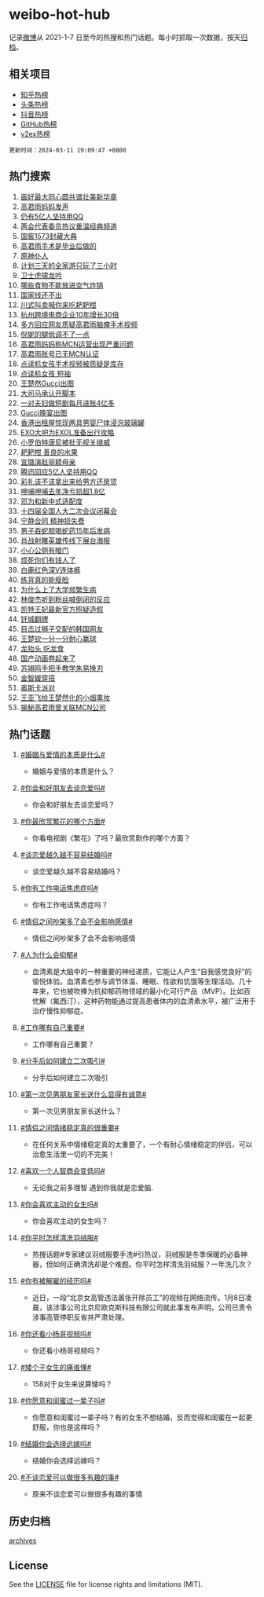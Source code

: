 # weibo-hot-hub

记录[微博](https://www.weibo.com)从 2021-1-7 日至今的热搜和热门话题。每小时抓取一次数据，按天[归档](archives)。

## 相关项目

- [知乎热榜](https://github.com/lonnyzhang423/zhihu-hot-hub)
- [头条热榜](https://github.com/lonnyzhang423/toutiao-hot-hub)
- [抖音热榜](https://github.com/lonnyzhang423/douyin-hot-hub)
- [GitHub热榜](https://github.com/lonnyzhang423/github-hot-hub)
- [v2ex热榜](https://github.com/lonnyzhang423/v2ex-hot-hub)


`更新时间：2024-03-11 19:09:47 +0800`

## 热门搜索

1. [画好最大同心圆共谱壮美新华章](https://m.weibo.cn/search?containerid=100103type%3D1%26t%3D10%26q%3D%23%E7%94%BB%E5%A5%BD%E6%9C%80%E5%A4%A7%E5%90%8C%E5%BF%83%E5%9C%86%E5%85%B1%E8%B0%B1%E5%A3%AE%E7%BE%8E%E6%96%B0%E5%8D%8E%E7%AB%A0%23&stream_entry_id=51&isnewpage=1&extparam=seat%3D1%26dgr%3D0%26c_type%3D51%26stream_entry_id%3D51%26pos%3D0%26q%3D%2523%25E7%2594%25BB%25E5%25A5%25BD%25E6%259C%2580%25E5%25A4%25A7%25E5%2590%258C%25E5%25BF%2583%25E5%259C%2586%25E5%2585%25B1%25E8%25B0%25B1%25E5%25A3%25AE%25E7%25BE%258E%25E6%2596%25B0%25E5%258D%258E%25E7%25AB%25A0%2523%26cate%3D10103%26filter_type%3Drealtimehot%26display_time%3D1710155386%26pre_seqid%3D17101553863820437709)
1. [高君雨妈妈发声](https://m.weibo.cn/search?containerid=100103type%3D1%26t%3D10%26q%3D%23%E9%AB%98%E5%90%9B%E9%9B%A8%E5%A6%88%E5%A6%88%E5%8F%91%E5%A3%B0%23&stream_entry_id=31&isnewpage=1&extparam=seat%3D1%26c_type%3D31%26cate%3D5001%26band_rank%3D1%26lcate%3D5001%26flag%3D1%26realpos%3D1%26stream_entry_id%3D31%26pos%3D0%26q%3D%2523%25E9%25AB%2598%25E5%2590%259B%25E9%259B%25A8%25E5%25A6%2588%25E5%25A6%2588%25E5%258F%2591%25E5%25A3%25B0%2523%26dgr%3D0%26filter_type%3Drealtimehot%26display_time%3D1710155386%26pre_seqid%3D17101553863820437709)
1. [仍有5亿人坚持用QQ](https://m.weibo.cn/search?containerid=100103type%3D1%26t%3D10%26q%3D%23%E4%BB%8D%E6%9C%895%E4%BA%BF%E4%BA%BA%E5%9D%9A%E6%8C%81%E7%94%A8QQ%23&stream_entry_id=31&isnewpage=1&extparam=seat%3D1%26c_type%3D31%26cate%3D5001%26band_rank%3D2%26lcate%3D5001%26flag%3D0%26realpos%3D2%26stream_entry_id%3D31%26pos%3D1%26q%3D%2523%25E4%25BB%258D%25E6%259C%25895%25E4%25BA%25BF%25E4%25BA%25BA%25E5%259D%259A%25E6%258C%2581%25E7%2594%25A8QQ%2523%26dgr%3D0%26filter_type%3Drealtimehot%26display_time%3D1710155386%26pre_seqid%3D17101553863820437709)
1. [两会代表委员热议重温经典频道](https://m.weibo.cn/search?containerid=100103type%3D1%26t%3D10%26q%3D%23%E4%B8%A4%E4%BC%9A%E4%BB%A3%E8%A1%A8%E5%A7%94%E5%91%98%E7%83%AD%E8%AE%AE%E9%87%8D%E6%B8%A9%E7%BB%8F%E5%85%B8%E9%A2%91%E9%81%93%23&stream_entry_id=31&isnewpage=1&extparam=seat%3D1%26c_type%3D31%26cate%3D5001%26band_rank%3D3%26lcate%3D5001%26flag%3D0%26realpos%3D3%26stream_entry_id%3D31%26pos%3D2%26q%3D%2523%25E4%25B8%25A4%25E4%25BC%259A%25E4%25BB%25A3%25E8%25A1%25A8%25E5%25A7%2594%25E5%2591%2598%25E7%2583%25AD%25E8%25AE%25AE%25E9%2587%258D%25E6%25B8%25A9%25E7%25BB%258F%25E5%2585%25B8%25E9%25A2%2591%25E9%2581%2593%2523%26dgr%3D0%26filter_type%3Drealtimehot%26display_time%3D1710155386%26pre_seqid%3D17101553863820437709)
1. [国窖1573封藏大典](https://m.weibo.cn/search?containerid=100103type%3D1%26t%3D10%26q%3D%23%E5%9B%BD%E7%AA%961573%E5%B0%81%E8%97%8F%E5%A4%A7%E5%85%B8%23&stream_entry_id=31&isnewpage=1&extparam=seat%3D1%26adid%3D226652%26c_type%3D31%26cate%3D5001%26band_rank%3D4%26lcate%3D5001%26is_ad_pos%3D1%26topic_ad%3D1%26stream_entry_id%3D31%26pos%3D3%26q%3D%2523%25E5%259B%25BD%25E7%25AA%25961573%25E5%25B0%2581%25E8%2597%258F%25E5%25A4%25A7%25E5%2585%25B8%2523%26dgr%3D0%26filter_type%3Drealtimehot%26display_time%3D1710155386%26pre_seqid%3D17101553863820437709)
1. [高君雨手术是毕业后做的](https://m.weibo.cn/search?containerid=100103type%3D1%26t%3D10%26q%3D%23%E9%AB%98%E5%90%9B%E9%9B%A8%E6%89%8B%E6%9C%AF%E6%98%AF%E6%AF%95%E4%B8%9A%E5%90%8E%E5%81%9A%E7%9A%84%23&stream_entry_id=31&isnewpage=1&extparam=seat%3D1%26c_type%3D31%26cate%3D5001%26band_rank%3D4%26lcate%3D5001%26flag%3D1%26realpos%3D4%26stream_entry_id%3D31%26pos%3D4%26q%3D%2523%25E9%25AB%2598%25E5%2590%259B%25E9%259B%25A8%25E6%2589%258B%25E6%259C%25AF%25E6%2598%25AF%25E6%25AF%2595%25E4%25B8%259A%25E5%2590%258E%25E5%2581%259A%25E7%259A%2584%2523%26dgr%3D0%26filter_type%3Drealtimehot%26display_time%3D1710155386%26pre_seqid%3D17101553863820437709)
1. [原神仆人](https://m.weibo.cn/search?containerid=100103type%3D1%26t%3D10%26q%3D%E5%8E%9F%E7%A5%9E%E4%BB%86%E4%BA%BA&stream_entry_id=31&isnewpage=1&extparam=seat%3D1%26c_type%3D31%26cate%3D5001%26band_rank%3D5%26lcate%3D5001%26flag%3D1%26realpos%3D5%26stream_entry_id%3D31%26pos%3D5%26q%3D%25E5%258E%259F%25E7%25A5%259E%25E4%25BB%2586%25E4%25BA%25BA%26dgr%3D0%26filter_type%3Drealtimehot%26display_time%3D1710155386%26pre_seqid%3D17101553863820437709)
1. [计划三天的全家游只玩了三小时](https://m.weibo.cn/search?containerid=100103type%3D1%26t%3D10%26q%3D%E8%AE%A1%E5%88%92%E4%B8%89%E5%A4%A9%E7%9A%84%E5%85%A8%E5%AE%B6%E6%B8%B8%E5%8F%AA%E7%8E%A9%E4%BA%86%E4%B8%89%E5%B0%8F%E6%97%B6&stream_entry_id=31&isnewpage=1&extparam=seat%3D1%26c_type%3D31%26cate%3D5001%26band_rank%3D6%26lcate%3D5001%26flag%3D0%26realpos%3D6%26stream_entry_id%3D31%26pos%3D6%26q%3D%25E8%25AE%25A1%25E5%2588%2592%25E4%25B8%2589%25E5%25A4%25A9%25E7%259A%2584%25E5%2585%25A8%25E5%25AE%25B6%25E6%25B8%25B8%25E5%258F%25AA%25E7%258E%25A9%25E4%25BA%2586%25E4%25B8%2589%25E5%25B0%258F%25E6%2597%25B6%26dgr%3D0%26filter_type%3Drealtimehot%26display_time%3D1710155386%26pre_seqid%3D17101553863820437709)
1. [卫士虎啸龙吟](https://m.weibo.cn/search?containerid=100103type%3D1%26t%3D10%26q%3D%23%E5%8D%AB%E5%A3%AB%E8%99%8E%E5%95%B8%E9%BE%99%E5%90%9F%23&stream_entry_id=31&isnewpage=1&extparam=seat%3D1%26adid%3D226775%26c_type%3D31%26cate%3D5001%26band_rank%3D7%26lcate%3D5001%26is_ad_pos%3D1%26topic_ad%3D1%26stream_entry_id%3D31%26pos%3D7%26q%3D%2523%25E5%258D%25AB%25E5%25A3%25AB%25E8%2599%258E%25E5%2595%25B8%25E9%25BE%2599%25E5%2590%259F%2523%26dgr%3D0%26filter_type%3Drealtimehot%26display_time%3D1710155386%26pre_seqid%3D17101553863820437709)
1. [哪些食物不能放进空气炸锅](https://m.weibo.cn/search?containerid=100103type%3D1%26t%3D10%26q%3D%23%E5%93%AA%E4%BA%9B%E9%A3%9F%E7%89%A9%E4%B8%8D%E8%83%BD%E6%94%BE%E8%BF%9B%E7%A9%BA%E6%B0%94%E7%82%B8%E9%94%85%23&stream_entry_id=31&isnewpage=1&extparam=seat%3D1%26c_type%3D31%26cate%3D5001%26band_rank%3D7%26lcate%3D5001%26flag%3D1%26realpos%3D7%26stream_entry_id%3D31%26pos%3D8%26q%3D%2523%25E5%2593%25AA%25E4%25BA%259B%25E9%25A3%259F%25E7%2589%25A9%25E4%25B8%258D%25E8%2583%25BD%25E6%2594%25BE%25E8%25BF%259B%25E7%25A9%25BA%25E6%25B0%2594%25E7%2582%25B8%25E9%2594%2585%2523%26dgr%3D0%26filter_type%3Drealtimehot%26display_time%3D1710155386%26pre_seqid%3D17101553863820437709)
1. [国家线还不出](https://m.weibo.cn/search?containerid=100103type%3D1%26t%3D10%26q%3D%23%E5%9B%BD%E5%AE%B6%E7%BA%BF%E8%BF%98%E4%B8%8D%E5%87%BA%23&stream_entry_id=31&isnewpage=1&extparam=seat%3D1%26c_type%3D31%26cate%3D5001%26band_rank%3D8%26lcate%3D5001%26flag%3D0%26realpos%3D8%26stream_entry_id%3D31%26pos%3D9%26q%3D%2523%25E5%259B%25BD%25E5%25AE%25B6%25E7%25BA%25BF%25E8%25BF%2598%25E4%25B8%258D%25E5%2587%25BA%2523%26dgr%3D0%26filter_type%3Drealtimehot%26display_time%3D1710155386%26pre_seqid%3D17101553863820437709)
1. [川式叫卖喊你来吃耙耙柑](https://m.weibo.cn/search?containerid=100103type%3D1%26t%3D10%26q%3D%23%E5%B7%9D%E5%BC%8F%E5%8F%AB%E5%8D%96%E5%96%8A%E4%BD%A0%E6%9D%A5%E5%90%83%E8%80%99%E8%80%99%E6%9F%91%23&stream_entry_id=31&isnewpage=1&extparam=seat%3D1%26c_type%3D31%26cate%3D5001%26band_rank%3D9%26lcate%3D5001%26flag%3D32768%26realpos%3D9%26stream_entry_id%3D31%26pos%3D10%26q%3D%2523%25E5%25B7%259D%25E5%25BC%258F%25E5%258F%25AB%25E5%258D%2596%25E5%2596%258A%25E4%25BD%25A0%25E6%259D%25A5%25E5%2590%2583%25E8%2580%2599%25E8%2580%2599%25E6%259F%2591%2523%26dgr%3D0%26filter_type%3Drealtimehot%26display_time%3D1710155386%26pre_seqid%3D17101553863820437709)
1. [杭州跨境电商企业10年增长30倍](https://m.weibo.cn/search?containerid=100103type%3D1%26t%3D10%26q%3D%23%E6%9D%AD%E5%B7%9E%E8%B7%A8%E5%A2%83%E7%94%B5%E5%95%86%E4%BC%81%E4%B8%9A10%E5%B9%B4%E5%A2%9E%E9%95%BF30%E5%80%8D%23&stream_entry_id=31&isnewpage=1&extparam=seat%3D1%26c_type%3D31%26cate%3D5001%26band_rank%3D10%26lcate%3D5001%26flag%3D32768%26realpos%3D10%26stream_entry_id%3D31%26pos%3D11%26q%3D%2523%25E6%259D%25AD%25E5%25B7%259E%25E8%25B7%25A8%25E5%25A2%2583%25E7%2594%25B5%25E5%2595%2586%25E4%25BC%2581%25E4%25B8%259A10%25E5%25B9%25B4%25E5%25A2%259E%25E9%2595%25BF30%25E5%2580%258D%2523%26dgr%3D0%26filter_type%3Drealtimehot%26display_time%3D1710155386%26pre_seqid%3D17101553863820437709)
1. [多方回应网友质疑高君雨脑瘤手术视频](https://m.weibo.cn/search?containerid=100103type%3D1%26t%3D10%26q%3D%23%E5%A4%9A%E6%96%B9%E5%9B%9E%E5%BA%94%E7%BD%91%E5%8F%8B%E8%B4%A8%E7%96%91%E9%AB%98%E5%90%9B%E9%9B%A8%E8%84%91%E7%98%A4%E6%89%8B%E6%9C%AF%E8%A7%86%E9%A2%91%23&stream_entry_id=31&isnewpage=1&extparam=seat%3D1%26c_type%3D31%26cate%3D5001%26band_rank%3D11%26lcate%3D5001%26flag%3D1%26realpos%3D11%26stream_entry_id%3D31%26pos%3D12%26q%3D%2523%25E5%25A4%259A%25E6%2596%25B9%25E5%259B%259E%25E5%25BA%2594%25E7%25BD%2591%25E5%258F%258B%25E8%25B4%25A8%25E7%2596%2591%25E9%25AB%2598%25E5%2590%259B%25E9%259B%25A8%25E8%2584%2591%25E7%2598%25A4%25E6%2589%258B%25E6%259C%25AF%25E8%25A7%2586%25E9%25A2%2591%2523%26dgr%3D0%26filter_type%3Drealtimehot%26display_time%3D1710155386%26pre_seqid%3D17101553863820437709)
1. [倪妮的腿低调不了一点](https://m.weibo.cn/search?containerid=100103type%3D1%26t%3D10%26q%3D%23%E5%80%AA%E5%A6%AE%E7%9A%84%E8%85%BF%E4%BD%8E%E8%B0%83%E4%B8%8D%E4%BA%86%E4%B8%80%E7%82%B9%23&stream_entry_id=31&isnewpage=1&extparam=seat%3D1%26c_type%3D31%26cate%3D5001%26band_rank%3D12%26lcate%3D5001%26flag%3D1%26realpos%3D12%26stream_entry_id%3D31%26pos%3D13%26q%3D%2523%25E5%2580%25AA%25E5%25A6%25AE%25E7%259A%2584%25E8%2585%25BF%25E4%25BD%258E%25E8%25B0%2583%25E4%25B8%258D%25E4%25BA%2586%25E4%25B8%2580%25E7%2582%25B9%2523%26dgr%3D0%26filter_type%3Drealtimehot%26display_time%3D1710155386%26pre_seqid%3D17101553863820437709)
1. [高君雨妈妈称MCN运营出现严重问题](https://m.weibo.cn/search?containerid=100103type%3D1%26t%3D10%26q%3D%23%E9%AB%98%E5%90%9B%E9%9B%A8%E5%A6%88%E5%A6%88%E7%A7%B0MCN%E8%BF%90%E8%90%A5%E5%87%BA%E7%8E%B0%E4%B8%A5%E9%87%8D%E9%97%AE%E9%A2%98%23&stream_entry_id=31&isnewpage=1&extparam=seat%3D1%26c_type%3D31%26cate%3D5001%26band_rank%3D13%26lcate%3D5001%26flag%3D1%26realpos%3D13%26stream_entry_id%3D31%26pos%3D14%26q%3D%2523%25E9%25AB%2598%25E5%2590%259B%25E9%259B%25A8%25E5%25A6%2588%25E5%25A6%2588%25E7%25A7%25B0MCN%25E8%25BF%2590%25E8%2590%25A5%25E5%2587%25BA%25E7%258E%25B0%25E4%25B8%25A5%25E9%2587%258D%25E9%2597%25AE%25E9%25A2%2598%2523%26dgr%3D0%26filter_type%3Drealtimehot%26display_time%3D1710155386%26pre_seqid%3D17101553863820437709)
1. [高君雨账号已无MCN认证](https://m.weibo.cn/search?containerid=100103type%3D1%26t%3D10%26q%3D%23%E9%AB%98%E5%90%9B%E9%9B%A8%E8%B4%A6%E5%8F%B7%E5%B7%B2%E6%97%A0MCN%E8%AE%A4%E8%AF%81%23&stream_entry_id=31&isnewpage=1&extparam=seat%3D1%26c_type%3D31%26cate%3D5001%26band_rank%3D14%26lcate%3D5001%26flag%3D0%26realpos%3D14%26stream_entry_id%3D31%26pos%3D15%26q%3D%2523%25E9%25AB%2598%25E5%2590%259B%25E9%259B%25A8%25E8%25B4%25A6%25E5%258F%25B7%25E5%25B7%25B2%25E6%2597%25A0MCN%25E8%25AE%25A4%25E8%25AF%2581%2523%26dgr%3D0%26filter_type%3Drealtimehot%26display_time%3D1710155386%26pre_seqid%3D17101553863820437709)
1. [点读机女孩手术视频被质疑是库存](https://m.weibo.cn/search?containerid=100103type%3D1%26t%3D10%26q%3D%23%E7%82%B9%E8%AF%BB%E6%9C%BA%E5%A5%B3%E5%AD%A9%E6%89%8B%E6%9C%AF%E8%A7%86%E9%A2%91%E8%A2%AB%E8%B4%A8%E7%96%91%E6%98%AF%E5%BA%93%E5%AD%98%23&stream_entry_id=31&isnewpage=1&extparam=seat%3D1%26c_type%3D31%26cate%3D5001%26band_rank%3D15%26lcate%3D5001%26flag%3D0%26realpos%3D15%26stream_entry_id%3D31%26pos%3D16%26q%3D%2523%25E7%2582%25B9%25E8%25AF%25BB%25E6%259C%25BA%25E5%25A5%25B3%25E5%25AD%25A9%25E6%2589%258B%25E6%259C%25AF%25E8%25A7%2586%25E9%25A2%2591%25E8%25A2%25AB%25E8%25B4%25A8%25E7%2596%2591%25E6%2598%25AF%25E5%25BA%2593%25E5%25AD%2598%2523%26dgr%3D0%26filter_type%3Drealtimehot%26display_time%3D1710155386%26pre_seqid%3D17101553863820437709)
1. [点读机女孩 短袖](https://m.weibo.cn/search?containerid=100103type%3D1%26t%3D10%26q%3D%E7%82%B9%E8%AF%BB%E6%9C%BA%E5%A5%B3%E5%AD%A9+%E7%9F%AD%E8%A2%96&stream_entry_id=31&isnewpage=1&extparam=seat%3D1%26c_type%3D31%26cate%3D5001%26band_rank%3D16%26lcate%3D5001%26flag%3D0%26realpos%3D16%26stream_entry_id%3D31%26pos%3D17%26q%3D%25E7%2582%25B9%25E8%25AF%25BB%25E6%259C%25BA%25E5%25A5%25B3%25E5%25AD%25A9%2520%25E7%259F%25AD%25E8%25A2%2596%26dgr%3D0%26filter_type%3Drealtimehot%26display_time%3D1710155386%26pre_seqid%3D17101553863820437709)
1. [王楚然Gucci出图](https://m.weibo.cn/search?containerid=100103type%3D1%26t%3D10%26q%3D%23%E7%8E%8B%E6%A5%9A%E7%84%B6Gucci%E5%87%BA%E5%9B%BE%23&stream_entry_id=31&isnewpage=1&extparam=seat%3D1%26c_type%3D31%26cate%3D5001%26band_rank%3D17%26lcate%3D5001%26flag%3D0%26realpos%3D17%26stream_entry_id%3D31%26pos%3D18%26q%3D%2523%25E7%258E%258B%25E6%25A5%259A%25E7%2584%25B6Gucci%25E5%2587%25BA%25E5%259B%25BE%2523%26dgr%3D0%26filter_type%3Drealtimehot%26display_time%3D1710155386%26pre_seqid%3D17101553863820437709)
1. [大司马承认开脚本](https://m.weibo.cn/search?containerid=100103type%3D1%26t%3D10%26q%3D%23%E5%A4%A7%E5%8F%B8%E9%A9%AC%E6%89%BF%E8%AE%A4%E5%BC%80%E8%84%9A%E6%9C%AC%23&stream_entry_id=31&isnewpage=1&extparam=seat%3D1%26c_type%3D31%26cate%3D5001%26band_rank%3D18%26lcate%3D5001%26flag%3D2%26realpos%3D18%26stream_entry_id%3D31%26pos%3D19%26q%3D%2523%25E5%25A4%25A7%25E5%258F%25B8%25E9%25A9%25AC%25E6%2589%25BF%25E8%25AE%25A4%25E5%25BC%2580%25E8%2584%259A%25E6%259C%25AC%2523%26dgr%3D0%26filter_type%3Drealtimehot%26display_time%3D1710155386%26pre_seqid%3D17101553863820437709)
1. [一对夫妇做短剧每月进账4亿多](https://m.weibo.cn/search?containerid=100103type%3D1%26t%3D10%26q%3D%23%E4%B8%80%E5%AF%B9%E5%A4%AB%E5%A6%87%E5%81%9A%E7%9F%AD%E5%89%A7%E6%AF%8F%E6%9C%88%E8%BF%9B%E8%B4%A64%E4%BA%BF%E5%A4%9A%23&stream_entry_id=31&isnewpage=1&extparam=seat%3D1%26c_type%3D31%26cate%3D5001%26band_rank%3D19%26lcate%3D5001%26flag%3D2%26realpos%3D19%26stream_entry_id%3D31%26pos%3D20%26q%3D%2523%25E4%25B8%2580%25E5%25AF%25B9%25E5%25A4%25AB%25E5%25A6%2587%25E5%2581%259A%25E7%259F%25AD%25E5%2589%25A7%25E6%25AF%258F%25E6%259C%2588%25E8%25BF%259B%25E8%25B4%25A64%25E4%25BA%25BF%25E5%25A4%259A%2523%26dgr%3D0%26filter_type%3Drealtimehot%26display_time%3D1710155386%26pre_seqid%3D17101553863820437709)
1. [Gucci晚宴出图](https://m.weibo.cn/search?containerid=100103type%3D1%26t%3D10%26q%3DGucci%E6%99%9A%E5%AE%B4%E5%87%BA%E5%9B%BE&stream_entry_id=31&isnewpage=1&extparam=seat%3D1%26c_type%3D31%26cate%3D5001%26band_rank%3D20%26lcate%3D5001%26flag%3D0%26realpos%3D20%26stream_entry_id%3D31%26pos%3D21%26q%3DGucci%25E6%2599%259A%25E5%25AE%25B4%25E5%2587%25BA%25E5%259B%25BE%26dgr%3D0%26filter_type%3Drealtimehot%26display_time%3D1710155386%26pre_seqid%3D17101553863820437709)
1. [香港出租屋惊现两具男婴尸体浸泡玻璃罐](https://m.weibo.cn/search?containerid=100103type%3D1%26t%3D10%26q%3D%23%E9%A6%99%E6%B8%AF%E5%87%BA%E7%A7%9F%E5%B1%8B%E6%83%8A%E7%8E%B0%E4%B8%A4%E5%85%B7%E7%94%B7%E5%A9%B4%E5%B0%B8%E4%BD%93%E6%B5%B8%E6%B3%A1%E7%8E%BB%E7%92%83%E7%BD%90%23&stream_entry_id=31&isnewpage=1&extparam=seat%3D1%26c_type%3D31%26cate%3D5001%26band_rank%3D21%26lcate%3D5001%26flag%3D2%26realpos%3D21%26stream_entry_id%3D31%26pos%3D22%26q%3D%2523%25E9%25A6%2599%25E6%25B8%25AF%25E5%2587%25BA%25E7%25A7%259F%25E5%25B1%258B%25E6%2583%258A%25E7%258E%25B0%25E4%25B8%25A4%25E5%2585%25B7%25E7%2594%25B7%25E5%25A9%25B4%25E5%25B0%25B8%25E4%25BD%2593%25E6%25B5%25B8%25E6%25B3%25A1%25E7%258E%25BB%25E7%2592%2583%25E7%25BD%2590%2523%26dgr%3D0%26filter_type%3Drealtimehot%26display_time%3D1710155386%26pre_seqid%3D17101553863820437709)
1. [EXO大吧为EXOL准备出行攻略](https://m.weibo.cn/search?containerid=100103type%3D1%26t%3D10%26q%3DEXO%E5%A4%A7%E5%90%A7%E4%B8%BAEXOL%E5%87%86%E5%A4%87%E5%87%BA%E8%A1%8C%E6%94%BB%E7%95%A5&stream_entry_id=31&isnewpage=1&extparam=seat%3D1%26c_type%3D31%26cate%3D5001%26band_rank%3D22%26lcate%3D5001%26flag%3D1%26realpos%3D22%26stream_entry_id%3D31%26pos%3D23%26q%3DEXO%25E5%25A4%25A7%25E5%2590%25A7%25E4%25B8%25BAEXOL%25E5%2587%2586%25E5%25A4%2587%25E5%2587%25BA%25E8%25A1%258C%25E6%2594%25BB%25E7%2595%25A5%26dgr%3D0%26filter_type%3Drealtimehot%26display_time%3D1710155386%26pre_seqid%3D17101553863820437709)
1. [小罗伯特唐尼被批无视关继威](https://m.weibo.cn/search?containerid=100103type%3D1%26t%3D10%26q%3D%E5%B0%8F%E7%BD%97%E4%BC%AF%E7%89%B9%E5%94%90%E5%B0%BC%E8%A2%AB%E6%89%B9%E6%97%A0%E8%A7%86%E5%85%B3%E7%BB%A7%E5%A8%81&stream_entry_id=31&isnewpage=1&extparam=seat%3D1%26c_type%3D31%26cate%3D5001%26band_rank%3D23%26lcate%3D5001%26flag%3D1%26realpos%3D23%26stream_entry_id%3D31%26pos%3D24%26q%3D%25E5%25B0%258F%25E7%25BD%2597%25E4%25BC%25AF%25E7%2589%25B9%25E5%2594%2590%25E5%25B0%25BC%25E8%25A2%25AB%25E6%2589%25B9%25E6%2597%25A0%25E8%25A7%2586%25E5%2585%25B3%25E7%25BB%25A7%25E5%25A8%2581%26dgr%3D0%26filter_type%3Drealtimehot%26display_time%3D1710155386%26pre_seqid%3D17101553863820437709)
1. [耙耙柑 善良的水果](https://m.weibo.cn/search?containerid=100103type%3D1%26t%3D10%26q%3D%E8%80%99%E8%80%99%E6%9F%91+%E5%96%84%E8%89%AF%E7%9A%84%E6%B0%B4%E6%9E%9C&stream_entry_id=31&isnewpage=1&extparam=seat%3D1%26c_type%3D31%26cate%3D5001%26band_rank%3D24%26lcate%3D5001%26flag%3D2%26realpos%3D24%26stream_entry_id%3D31%26pos%3D25%26q%3D%25E8%2580%2599%25E8%2580%2599%25E6%259F%2591%2520%25E5%2596%2584%25E8%2589%25AF%25E7%259A%2584%25E6%25B0%25B4%25E6%259E%259C%26dgr%3D0%26filter_type%3Drealtimehot%26display_time%3D1710155386%26pre_seqid%3D17101553863820437709)
1. [宣璐演赵丽颖母亲](https://m.weibo.cn/search?containerid=100103type%3D1%26t%3D10%26q%3D%23%E5%AE%A3%E7%92%90%E6%BC%94%E8%B5%B5%E4%B8%BD%E9%A2%96%E6%AF%8D%E4%BA%B2%23&stream_entry_id=31&isnewpage=1&extparam=seat%3D1%26c_type%3D31%26cate%3D5001%26band_rank%3D25%26lcate%3D5001%26flag%3D0%26realpos%3D25%26stream_entry_id%3D31%26pos%3D26%26q%3D%2523%25E5%25AE%25A3%25E7%2592%2590%25E6%25BC%2594%25E8%25B5%25B5%25E4%25B8%25BD%25E9%25A2%2596%25E6%25AF%258D%25E4%25BA%25B2%2523%26dgr%3D0%26filter_type%3Drealtimehot%26display_time%3D1710155386%26pre_seqid%3D17101553863820437709)
1. [腾讯回应5亿人坚持用QQ](https://m.weibo.cn/search?containerid=100103type%3D1%26t%3D10%26q%3D%23%E8%85%BE%E8%AE%AF%E5%9B%9E%E5%BA%945%E4%BA%BF%E4%BA%BA%E5%9D%9A%E6%8C%81%E7%94%A8QQ%23&stream_entry_id=31&isnewpage=1&extparam=seat%3D1%26c_type%3D31%26cate%3D5001%26band_rank%3D26%26lcate%3D5001%26flag%3D1%26realpos%3D26%26stream_entry_id%3D31%26pos%3D27%26q%3D%2523%25E8%2585%25BE%25E8%25AE%25AF%25E5%259B%259E%25E5%25BA%25945%25E4%25BA%25BF%25E4%25BA%25BA%25E5%259D%259A%25E6%258C%2581%25E7%2594%25A8QQ%2523%26dgr%3D0%26filter_type%3Drealtimehot%26display_time%3D1710155386%26pre_seqid%3D17101553863820437709)
1. [彩礼该不该拿出来给男方还房贷](https://m.weibo.cn/search?containerid=100103type%3D1%26t%3D10%26q%3D%23%E5%BD%A9%E7%A4%BC%E8%AF%A5%E4%B8%8D%E8%AF%A5%E6%8B%BF%E5%87%BA%E6%9D%A5%E7%BB%99%E7%94%B7%E6%96%B9%E8%BF%98%E6%88%BF%E8%B4%B7%23&stream_entry_id=31&isnewpage=1&extparam=seat%3D1%26c_type%3D31%26cate%3D5001%26band_rank%3D27%26lcate%3D5001%26flag%3D1%26realpos%3D27%26stream_entry_id%3D31%26pos%3D28%26q%3D%2523%25E5%25BD%25A9%25E7%25A4%25BC%25E8%25AF%25A5%25E4%25B8%258D%25E8%25AF%25A5%25E6%258B%25BF%25E5%2587%25BA%25E6%259D%25A5%25E7%25BB%2599%25E7%2594%25B7%25E6%2596%25B9%25E8%25BF%2598%25E6%2588%25BF%25E8%25B4%25B7%2523%26dgr%3D0%26filter_type%3Drealtimehot%26display_time%3D1710155386%26pre_seqid%3D17101553863820437709)
1. [呷哺呷哺去年净亏损超1.8亿](https://m.weibo.cn/search?containerid=100103type%3D1%26t%3D10%26q%3D%23%E5%91%B7%E5%93%BA%E5%91%B7%E5%93%BA%E5%8E%BB%E5%B9%B4%E5%87%80%E4%BA%8F%E6%8D%9F%E8%B6%851.8%E4%BA%BF%23&stream_entry_id=31&isnewpage=1&extparam=seat%3D1%26c_type%3D31%26cate%3D5001%26band_rank%3D28%26lcate%3D5001%26flag%3D1%26realpos%3D28%26stream_entry_id%3D31%26pos%3D29%26q%3D%2523%25E5%2591%25B7%25E5%2593%25BA%25E5%2591%25B7%25E5%2593%25BA%25E5%258E%25BB%25E5%25B9%25B4%25E5%2587%2580%25E4%25BA%258F%25E6%258D%259F%25E8%25B6%25851.8%25E4%25BA%25BF%2523%26dgr%3D0%26filter_type%3Drealtimehot%26display_time%3D1710155386%26pre_seqid%3D17101553863820437709)
1. [邓为和新中式适配度](https://m.weibo.cn/search?containerid=100103type%3D1%26t%3D10%26q%3D%23%E9%82%93%E4%B8%BA%E5%92%8C%E6%96%B0%E4%B8%AD%E5%BC%8F%E9%80%82%E9%85%8D%E5%BA%A6%23&stream_entry_id=31&isnewpage=1&extparam=seat%3D1%26c_type%3D31%26cate%3D5001%26band_rank%3D29%26lcate%3D5001%26flag%3D1%26realpos%3D29%26stream_entry_id%3D31%26pos%3D30%26q%3D%2523%25E9%2582%2593%25E4%25B8%25BA%25E5%2592%258C%25E6%2596%25B0%25E4%25B8%25AD%25E5%25BC%258F%25E9%2580%2582%25E9%2585%258D%25E5%25BA%25A6%2523%26dgr%3D0%26filter_type%3Drealtimehot%26display_time%3D1710155386%26pre_seqid%3D17101553863820437709)
1. [十四届全国人大二次会议闭幕会](https://m.weibo.cn/search?containerid=100103type%3D1%26t%3D10%26q%3D%23%E5%8D%81%E5%9B%9B%E5%B1%8A%E5%85%A8%E5%9B%BD%E4%BA%BA%E5%A4%A7%E4%BA%8C%E6%AC%A1%E4%BC%9A%E8%AE%AE%E9%97%AD%E5%B9%95%E4%BC%9A%23&stream_entry_id=31&isnewpage=1&extparam=seat%3D1%26c_type%3D31%26cate%3D5001%26band_rank%3D30%26lcate%3D5001%26flag%3D0%26realpos%3D30%26stream_entry_id%3D31%26pos%3D31%26q%3D%2523%25E5%258D%2581%25E5%259B%259B%25E5%25B1%258A%25E5%2585%25A8%25E5%259B%25BD%25E4%25BA%25BA%25E5%25A4%25A7%25E4%25BA%258C%25E6%25AC%25A1%25E4%25BC%259A%25E8%25AE%25AE%25E9%2597%25AD%25E5%25B9%2595%25E4%25BC%259A%2523%26dgr%3D0%26filter_type%3Drealtimehot%26display_time%3D1710155386%26pre_seqid%3D17101553863820437709)
1. [宁静合同 精神损失费](https://m.weibo.cn/search?containerid=100103type%3D1%26t%3D10%26q%3D%E5%AE%81%E9%9D%99%E5%90%88%E5%90%8C+%E7%B2%BE%E7%A5%9E%E6%8D%9F%E5%A4%B1%E8%B4%B9&stream_entry_id=31&isnewpage=1&extparam=seat%3D1%26c_type%3D31%26cate%3D5001%26band_rank%3D31%26lcate%3D5001%26flag%3D1%26realpos%3D31%26stream_entry_id%3D31%26pos%3D32%26q%3D%25E5%25AE%2581%25E9%259D%2599%25E5%2590%2588%25E5%2590%258C%2520%25E7%25B2%25BE%25E7%25A5%259E%25E6%258D%259F%25E5%25A4%25B1%25E8%25B4%25B9%26dgr%3D0%26filter_type%3Drealtimehot%26display_time%3D1710155386%26pre_seqid%3D17101553863820437709)
1. [男子吞蛇胆喝蛇药15年后发病](https://m.weibo.cn/search?containerid=100103type%3D1%26t%3D10%26q%3D%23%E7%94%B7%E5%AD%90%E5%90%9E%E8%9B%87%E8%83%86%E5%96%9D%E8%9B%87%E8%8D%AF15%E5%B9%B4%E5%90%8E%E5%8F%91%E7%97%85%23&stream_entry_id=31&isnewpage=1&extparam=seat%3D1%26c_type%3D31%26cate%3D5001%26band_rank%3D32%26lcate%3D5001%26flag%3D0%26realpos%3D32%26stream_entry_id%3D31%26pos%3D33%26q%3D%2523%25E7%2594%25B7%25E5%25AD%2590%25E5%2590%259E%25E8%259B%2587%25E8%2583%2586%25E5%2596%259D%25E8%259B%2587%25E8%258D%25AF15%25E5%25B9%25B4%25E5%2590%258E%25E5%258F%2591%25E7%2597%2585%2523%26dgr%3D0%26filter_type%3Drealtimehot%26display_time%3D1710155386%26pre_seqid%3D17101553863820437709)
1. [肖战射雕英雄传线下展台海报](https://m.weibo.cn/search?containerid=100103type%3D1%26t%3D10%26q%3D%23%E8%82%96%E6%88%98%E5%B0%84%E9%9B%95%E8%8B%B1%E9%9B%84%E4%BC%A0%E7%BA%BF%E4%B8%8B%E5%B1%95%E5%8F%B0%E6%B5%B7%E6%8A%A5%23&stream_entry_id=31&isnewpage=1&extparam=seat%3D1%26c_type%3D31%26cate%3D5001%26band_rank%3D33%26lcate%3D5001%26flag%3D0%26realpos%3D33%26stream_entry_id%3D31%26pos%3D34%26q%3D%2523%25E8%2582%2596%25E6%2588%2598%25E5%25B0%2584%25E9%259B%2595%25E8%258B%25B1%25E9%259B%2584%25E4%25BC%25A0%25E7%25BA%25BF%25E4%25B8%258B%25E5%25B1%2595%25E5%258F%25B0%25E6%25B5%25B7%25E6%258A%25A5%2523%26dgr%3D0%26filter_type%3Drealtimehot%26display_time%3D1710155386%26pre_seqid%3D17101553863820437709)
1. [小心公厕有暗门](https://m.weibo.cn/search?containerid=100103type%3D1%26t%3D10%26q%3D%23%E5%B0%8F%E5%BF%83%E5%85%AC%E5%8E%95%E6%9C%89%E6%9A%97%E9%97%A8%23&stream_entry_id=31&isnewpage=1&extparam=seat%3D1%26c_type%3D31%26cate%3D5001%26band_rank%3D34%26lcate%3D5001%26flag%3D0%26realpos%3D34%26stream_entry_id%3D31%26pos%3D35%26q%3D%2523%25E5%25B0%258F%25E5%25BF%2583%25E5%2585%25AC%25E5%258E%2595%25E6%259C%2589%25E6%259A%2597%25E9%2597%25A8%2523%26dgr%3D0%26filter_type%3Drealtimehot%26display_time%3D1710155386%26pre_seqid%3D17101553863820437709)
1. [烦死你们有钱人了](https://m.weibo.cn/search?containerid=100103type%3D1%26t%3D10%26q%3D%E7%83%A6%E6%AD%BB%E4%BD%A0%E4%BB%AC%E6%9C%89%E9%92%B1%E4%BA%BA%E4%BA%86&stream_entry_id=31&isnewpage=1&extparam=seat%3D1%26c_type%3D31%26cate%3D5001%26band_rank%3D35%26lcate%3D5001%26flag%3D0%26realpos%3D35%26stream_entry_id%3D31%26pos%3D36%26q%3D%25E7%2583%25A6%25E6%25AD%25BB%25E4%25BD%25A0%25E4%25BB%25AC%25E6%259C%2589%25E9%2592%25B1%25E4%25BA%25BA%25E4%25BA%2586%26dgr%3D0%26filter_type%3Drealtimehot%26display_time%3D1710155386%26pre_seqid%3D17101553863820437709)
1. [白鹿红色深V连体裤](https://m.weibo.cn/search?containerid=100103type%3D1%26t%3D10%26q%3D%23%E7%99%BD%E9%B9%BF%E7%BA%A2%E8%89%B2%E6%B7%B1V%E8%BF%9E%E4%BD%93%E8%A3%A4%23&stream_entry_id=31&isnewpage=1&extparam=seat%3D1%26c_type%3D31%26cate%3D5001%26band_rank%3D36%26lcate%3D5001%26flag%3D0%26realpos%3D36%26stream_entry_id%3D31%26pos%3D37%26q%3D%2523%25E7%2599%25BD%25E9%25B9%25BF%25E7%25BA%25A2%25E8%2589%25B2%25E6%25B7%25B1V%25E8%25BF%259E%25E4%25BD%2593%25E8%25A3%25A4%2523%26dgr%3D0%26filter_type%3Drealtimehot%26display_time%3D1710155386%26pre_seqid%3D17101553863820437709)
1. [练背真的能瘦脸](https://m.weibo.cn/search?containerid=100103type%3D1%26t%3D10%26q%3D%E7%BB%83%E8%83%8C%E7%9C%9F%E7%9A%84%E8%83%BD%E7%98%A6%E8%84%B8&stream_entry_id=31&isnewpage=1&extparam=seat%3D1%26c_type%3D31%26cate%3D5001%26band_rank%3D37%26lcate%3D5001%26flag%3D1%26realpos%3D37%26stream_entry_id%3D31%26pos%3D38%26q%3D%25E7%25BB%2583%25E8%2583%258C%25E7%259C%259F%25E7%259A%2584%25E8%2583%25BD%25E7%2598%25A6%25E8%2584%25B8%26dgr%3D0%26filter_type%3Drealtimehot%26display_time%3D1710155386%26pre_seqid%3D17101553863820437709)
1. [为什么上了大学频繁生病](https://m.weibo.cn/search?containerid=100103type%3D1%26t%3D10%26q%3D%23%E4%B8%BA%E4%BB%80%E4%B9%88%E4%B8%8A%E4%BA%86%E5%A4%A7%E5%AD%A6%E9%A2%91%E7%B9%81%E7%94%9F%E7%97%85%23&stream_entry_id=31&isnewpage=1&extparam=seat%3D1%26c_type%3D31%26cate%3D5001%26band_rank%3D38%26lcate%3D5001%26flag%3D1%26realpos%3D38%26stream_entry_id%3D31%26pos%3D39%26q%3D%2523%25E4%25B8%25BA%25E4%25BB%2580%25E4%25B9%2588%25E4%25B8%258A%25E4%25BA%2586%25E5%25A4%25A7%25E5%25AD%25A6%25E9%25A2%2591%25E7%25B9%2581%25E7%2594%259F%25E7%2597%2585%2523%26dgr%3D0%26filter_type%3Drealtimehot%26display_time%3D1710155386%26pre_seqid%3D17101553863820437709)
1. [林俊杰听到粉丝喊倒闭的反应](https://m.weibo.cn/search?containerid=100103type%3D1%26t%3D10%26q%3D%23%E6%9E%97%E4%BF%8A%E6%9D%B0%E5%90%AC%E5%88%B0%E7%B2%89%E4%B8%9D%E5%96%8A%E5%80%92%E9%97%AD%E7%9A%84%E5%8F%8D%E5%BA%94%23&stream_entry_id=31&isnewpage=1&extparam=seat%3D1%26c_type%3D31%26cate%3D5001%26band_rank%3D39%26lcate%3D5001%26flag%3D0%26realpos%3D39%26stream_entry_id%3D31%26pos%3D40%26q%3D%2523%25E6%259E%2597%25E4%25BF%258A%25E6%259D%25B0%25E5%2590%25AC%25E5%2588%25B0%25E7%25B2%2589%25E4%25B8%259D%25E5%2596%258A%25E5%2580%2592%25E9%2597%25AD%25E7%259A%2584%25E5%258F%258D%25E5%25BA%2594%2523%26dgr%3D0%26filter_type%3Drealtimehot%26display_time%3D1710155386%26pre_seqid%3D17101553863820437709)
1. [凯特王妃最新官方照疑造假](https://m.weibo.cn/search?containerid=100103type%3D1%26t%3D10%26q%3D%23%E5%87%AF%E7%89%B9%E7%8E%8B%E5%A6%83%E6%9C%80%E6%96%B0%E5%AE%98%E6%96%B9%E7%85%A7%E7%96%91%E9%80%A0%E5%81%87%23&stream_entry_id=31&isnewpage=1&extparam=seat%3D1%26c_type%3D31%26cate%3D5001%26band_rank%3D40%26lcate%3D5001%26flag%3D0%26realpos%3D40%26stream_entry_id%3D31%26pos%3D41%26q%3D%2523%25E5%2587%25AF%25E7%2589%25B9%25E7%258E%258B%25E5%25A6%2583%25E6%259C%2580%25E6%2596%25B0%25E5%25AE%2598%25E6%2596%25B9%25E7%2585%25A7%25E7%2596%2591%25E9%2580%25A0%25E5%2581%2587%2523%26dgr%3D0%26filter_type%3Drealtimehot%26display_time%3D1710155386%26pre_seqid%3D17101553863820437709)
1. [钎城翻牌](https://m.weibo.cn/search?containerid=100103type%3D1%26t%3D10%26q%3D%23%E9%92%8E%E5%9F%8E%E7%BF%BB%E7%89%8C%23&stream_entry_id=31&isnewpage=1&extparam=seat%3D1%26c_type%3D31%26cate%3D5001%26band_rank%3D41%26lcate%3D5001%26flag%3D1%26realpos%3D41%26stream_entry_id%3D31%26pos%3D42%26q%3D%2523%25E9%2592%258E%25E5%259F%258E%25E7%25BF%25BB%25E7%2589%258C%2523%26dgr%3D0%26filter_type%3Drealtimehot%26display_time%3D1710155386%26pre_seqid%3D17101553863820437709)
1. [目击过狮子交配的韩国网友](https://m.weibo.cn/search?containerid=100103type%3D1%26t%3D10%26q%3D%E7%9B%AE%E5%87%BB%E8%BF%87%E7%8B%AE%E5%AD%90%E4%BA%A4%E9%85%8D%E7%9A%84%E9%9F%A9%E5%9B%BD%E7%BD%91%E5%8F%8B&stream_entry_id=31&isnewpage=1&extparam=seat%3D1%26c_type%3D31%26cate%3D5001%26band_rank%3D42%26lcate%3D5001%26flag%3D0%26realpos%3D42%26stream_entry_id%3D31%26pos%3D43%26q%3D%25E7%259B%25AE%25E5%2587%25BB%25E8%25BF%2587%25E7%258B%25AE%25E5%25AD%2590%25E4%25BA%25A4%25E9%2585%258D%25E7%259A%2584%25E9%259F%25A9%25E5%259B%25BD%25E7%25BD%2591%25E5%258F%258B%26dgr%3D0%26filter_type%3Drealtimehot%26display_time%3D1710155386%26pre_seqid%3D17101553863820437709)
1. [王楚钦一分一分耐心赢球](https://m.weibo.cn/search?containerid=100103type%3D1%26t%3D10%26q%3D%23%E7%8E%8B%E6%A5%9A%E9%92%A6%E4%B8%80%E5%88%86%E4%B8%80%E5%88%86%E8%80%90%E5%BF%83%E8%B5%A2%E7%90%83%23&stream_entry_id=31&isnewpage=1&extparam=seat%3D1%26c_type%3D31%26cate%3D5001%26band_rank%3D43%26lcate%3D5001%26flag%3D1%26realpos%3D43%26stream_entry_id%3D31%26pos%3D44%26q%3D%2523%25E7%258E%258B%25E6%25A5%259A%25E9%2592%25A6%25E4%25B8%2580%25E5%2588%2586%25E4%25B8%2580%25E5%2588%2586%25E8%2580%2590%25E5%25BF%2583%25E8%25B5%25A2%25E7%2590%2583%2523%26dgr%3D0%26filter_type%3Drealtimehot%26display_time%3D1710155386%26pre_seqid%3D17101553863820437709)
1. [龙抬头 吃龙食](https://m.weibo.cn/search?containerid=100103type%3D1%26t%3D10%26q%3D%E9%BE%99%E6%8A%AC%E5%A4%B4+%E5%90%83%E9%BE%99%E9%A3%9F&stream_entry_id=31&isnewpage=1&extparam=seat%3D1%26c_type%3D31%26cate%3D5001%26band_rank%3D44%26lcate%3D5001%26flag%3D1%26realpos%3D44%26stream_entry_id%3D31%26pos%3D45%26q%3D%25E9%25BE%2599%25E6%258A%25AC%25E5%25A4%25B4%2520%25E5%2590%2583%25E9%25BE%2599%25E9%25A3%259F%26dgr%3D0%26filter_type%3Drealtimehot%26display_time%3D1710155386%26pre_seqid%3D17101553863820437709)
1. [国产动画卷起来了](https://m.weibo.cn/search?containerid=100103type%3D1%26t%3D10%26q%3D%23%E5%9B%BD%E4%BA%A7%E5%8A%A8%E7%94%BB%E5%8D%B7%E8%B5%B7%E6%9D%A5%E4%BA%86%23&stream_entry_id=31&isnewpage=1&extparam=seat%3D1%26c_type%3D31%26cate%3D5001%26band_rank%3D45%26lcate%3D5001%26flag%3D1%26realpos%3D45%26stream_entry_id%3D31%26pos%3D46%26q%3D%2523%25E5%259B%25BD%25E4%25BA%25A7%25E5%258A%25A8%25E7%2594%25BB%25E5%258D%25B7%25E8%25B5%25B7%25E6%259D%25A5%25E4%25BA%2586%2523%26dgr%3D0%26filter_type%3Drealtimehot%26display_time%3D1710155386%26pre_seqid%3D17101553863820437709)
1. [苏翊鸣手把手教学朱易换刃](https://m.weibo.cn/search?containerid=100103type%3D1%26t%3D10%26q%3D%23%E8%8B%8F%E7%BF%8A%E9%B8%A3%E6%89%8B%E6%8A%8A%E6%89%8B%E6%95%99%E5%AD%A6%E6%9C%B1%E6%98%93%E6%8D%A2%E5%88%83%23&stream_entry_id=31&isnewpage=1&extparam=seat%3D1%26c_type%3D31%26cate%3D5001%26band_rank%3D46%26lcate%3D5001%26flag%3D0%26realpos%3D46%26stream_entry_id%3D31%26pos%3D47%26q%3D%2523%25E8%258B%258F%25E7%25BF%258A%25E9%25B8%25A3%25E6%2589%258B%25E6%258A%258A%25E6%2589%258B%25E6%2595%2599%25E5%25AD%25A6%25E6%259C%25B1%25E6%2598%2593%25E6%258D%25A2%25E5%2588%2583%2523%26dgr%3D0%26filter_type%3Drealtimehot%26display_time%3D1710155386%26pre_seqid%3D17101553863820437709)
1. [金智媛穿搭](https://m.weibo.cn/search?containerid=100103type%3D1%26t%3D10%26q%3D%E9%87%91%E6%99%BA%E5%AA%9B%E7%A9%BF%E6%90%AD&stream_entry_id=31&isnewpage=1&extparam=seat%3D1%26c_type%3D31%26cate%3D5001%26band_rank%3D47%26lcate%3D5001%26flag%3D1%26realpos%3D47%26stream_entry_id%3D31%26pos%3D48%26q%3D%25E9%2587%2591%25E6%2599%25BA%25E5%25AA%259B%25E7%25A9%25BF%25E6%2590%25AD%26dgr%3D0%26filter_type%3Drealtimehot%26display_time%3D1710155386%26pre_seqid%3D17101553863820437709)
1. [奥斯卡派对](https://m.weibo.cn/search?containerid=100103type%3D1%26t%3D10%26q%3D%E5%A5%A5%E6%96%AF%E5%8D%A1%E6%B4%BE%E5%AF%B9&stream_entry_id=31&isnewpage=1&extparam=seat%3D1%26c_type%3D31%26cate%3D5001%26band_rank%3D48%26lcate%3D5001%26flag%3D0%26realpos%3D48%26stream_entry_id%3D31%26pos%3D49%26q%3D%25E5%25A5%25A5%25E6%2596%25AF%25E5%258D%25A1%25E6%25B4%25BE%25E5%25AF%25B9%26dgr%3D0%26filter_type%3Drealtimehot%26display_time%3D1710155386%26pre_seqid%3D17101553863820437709)
1. [王亚飞给王楚然化的小烟熏妆](https://m.weibo.cn/search?containerid=100103type%3D1%26t%3D10%26q%3D%23%E7%8E%8B%E4%BA%9A%E9%A3%9E%E7%BB%99%E7%8E%8B%E6%A5%9A%E7%84%B6%E5%8C%96%E7%9A%84%E5%B0%8F%E7%83%9F%E7%86%8F%E5%A6%86%23&stream_entry_id=31&isnewpage=1&extparam=seat%3D1%26c_type%3D31%26cate%3D5001%26band_rank%3D49%26lcate%3D5001%26flag%3D1%26realpos%3D49%26stream_entry_id%3D31%26pos%3D50%26q%3D%2523%25E7%258E%258B%25E4%25BA%259A%25E9%25A3%259E%25E7%25BB%2599%25E7%258E%258B%25E6%25A5%259A%25E7%2584%25B6%25E5%258C%2596%25E7%259A%2584%25E5%25B0%258F%25E7%2583%259F%25E7%2586%258F%25E5%25A6%2586%2523%26dgr%3D0%26filter_type%3Drealtimehot%26display_time%3D1710155386%26pre_seqid%3D17101553863820437709)
1. [揭秘高君雨曾关联MCN公司](https://m.weibo.cn/search?containerid=100103type%3D1%26t%3D10%26q%3D%23%E6%8F%AD%E7%A7%98%E9%AB%98%E5%90%9B%E9%9B%A8%E6%9B%BE%E5%85%B3%E8%81%94MCN%E5%85%AC%E5%8F%B8%23&stream_entry_id=31&isnewpage=1&extparam=seat%3D1%26c_type%3D31%26cate%3D5001%26band_rank%3D50%26lcate%3D5001%26flag%3D0%26realpos%3D50%26stream_entry_id%3D31%26pos%3D51%26q%3D%2523%25E6%258F%25AD%25E7%25A7%2598%25E9%25AB%2598%25E5%2590%259B%25E9%259B%25A8%25E6%259B%25BE%25E5%2585%25B3%25E8%2581%2594MCN%25E5%2585%25AC%25E5%258F%25B8%2523%26dgr%3D0%26filter_type%3Drealtimehot%26display_time%3D1710155386%26pre_seqid%3D17101553863820437709)

## 热门话题

1. [#婚姻与爱情的本质是什么#](https://m.weibo.cn/search?containerid=231522type%3D1%26t%3D10%26q%3D%23%E5%A9%9A%E5%A7%BB%E4%B8%8E%E7%88%B1%E6%83%85%E7%9A%84%E6%9C%AC%E8%B4%A8%E6%98%AF%E4%BB%80%E4%B9%88%23&stream_entry_id=128&isnewpage=1&extparam=seat%3D1%26lcate%3D5004%26c_type%3D128%26pos%3D1-0-0%26dgr%3D0%26cate%3D5004%26unitid%3D1704881162756%26display_time%3D1710155387%26pre_seqid%3D171015538744701554309)
    - 婚姻与爱情的本质是什么？

1. [#你会和好朋友去谈恋爱吗#](https://m.weibo.cn/search?containerid=231522type%3D1%26t%3D10%26q%3D%23%E4%BD%A0%E4%BC%9A%E5%92%8C%E5%A5%BD%E6%9C%8B%E5%8F%8B%E5%8E%BB%E8%B0%88%E6%81%8B%E7%88%B1%E5%90%97%23&stream_entry_id=128&isnewpage=1&extparam=seat%3D1%26lcate%3D5004%26c_type%3D128%26pos%3D1-0-1%26dgr%3D0%26cate%3D5004%26unitid%3D1704849959446%26display_time%3D1710155387%26pre_seqid%3D171015538744701554309)
    - 你会和好朋友去谈恋爱吗？

1. [#你最欣赏繁花的哪个方面#](https://m.weibo.cn/search?containerid=231522type%3D1%26t%3D10%26q%3D%23%E4%BD%A0%E6%9C%80%E6%AC%A3%E8%B5%8F%E7%B9%81%E8%8A%B1%E7%9A%84%E5%93%AA%E4%B8%AA%E6%96%B9%E9%9D%A2%23&stream_entry_id=128&isnewpage=1&extparam=seat%3D1%26lcate%3D5004%26c_type%3D128%26pos%3D1-0-2%26dgr%3D0%26cate%3D5004%26unitid%3D1704872158127%26display_time%3D1710155387%26pre_seqid%3D171015538744701554309)
    - 你看电视剧《繁花》了吗？最欣赏剧作的哪个方面？

1. [#谈恋爱越久越不容易结婚吗#](https://m.weibo.cn/search?containerid=231522type%3D1%26t%3D10%26q%3D%23%E8%B0%88%E6%81%8B%E7%88%B1%E8%B6%8A%E4%B9%85%E8%B6%8A%E4%B8%8D%E5%AE%B9%E6%98%93%E7%BB%93%E5%A9%9A%E5%90%97%23&stream_entry_id=128&isnewpage=1&extparam=seat%3D1%26lcate%3D5004%26c_type%3D128%26pos%3D1-0-3%26dgr%3D0%26cate%3D5004%26unitid%3D1704871559387%26display_time%3D1710155387%26pre_seqid%3D171015538744701554309)
    - 谈恋爱越久越不容易结婚吗？

1. [#你有工作电话焦虑症吗#](https://m.weibo.cn/search?containerid=231522type%3D1%26t%3D10%26q%3D%23%E4%BD%A0%E6%9C%89%E5%B7%A5%E4%BD%9C%E7%94%B5%E8%AF%9D%E7%84%A6%E8%99%91%E7%97%87%E5%90%97%23&stream_entry_id=128&isnewpage=1&extparam=seat%3D1%26lcate%3D5004%26c_type%3D128%26pos%3D1-0-4%26dgr%3D0%26cate%3D5004%26unitid%3D1704877884678%26display_time%3D1710155387%26pre_seqid%3D171015538744701554309)
    - 你有工作电话焦虑症吗？

1. [#情侣之间吵架多了会不会影响感情#](https://m.weibo.cn/search?containerid=231522type%3D1%26t%3D10%26q%3D%23%E6%83%85%E4%BE%A3%E4%B9%8B%E9%97%B4%E5%90%B5%E6%9E%B6%E5%A4%9A%E4%BA%86%E4%BC%9A%E4%B8%8D%E4%BC%9A%E5%BD%B1%E5%93%8D%E6%84%9F%E6%83%85%23&stream_entry_id=128&isnewpage=1&extparam=seat%3D1%26lcate%3D5004%26c_type%3D128%26pos%3D1-0-5%26dgr%3D0%26cate%3D5004%26unitid%3D1704792093809%26display_time%3D1710155387%26pre_seqid%3D171015538744701554309)
    - 情侣之间吵架多了会不会影响感情

1. [#人为什么会抑郁#](https://m.weibo.cn/search?containerid=231522type%3D1%26t%3D10%26q%3D%23%E4%BA%BA%E4%B8%BA%E4%BB%80%E4%B9%88%E4%BC%9A%E6%8A%91%E9%83%81%23&stream_entry_id=128&isnewpage=1&extparam=seat%3D1%26lcate%3D5004%26c_type%3D128%26pos%3D1-0-6%26dgr%3D0%26cate%3D5004%26unitid%3D1704881163792%26display_time%3D1710155387%26pre_seqid%3D171015538744701554309)
    - 血清素是大脑中的一种重要的神经递质，它能让人产生“自我感觉良好”的愉悦体验。血清素也参与调节体温、睡眠、性欲和饥饿等生理活动。几十年来，它也被吹捧为抗抑郁药物领域的最小化可行产品（MVP）。比如百忧解（氟西汀），这种药物能通过提高患者体内的血清素水平，被广泛用于治疗慢性抑郁症。

1. [#工作哪有自己重要#](https://m.weibo.cn/search?containerid=231522type%3D1%26t%3D10%26q%3D%23%E5%B7%A5%E4%BD%9C%E5%93%AA%E6%9C%89%E8%87%AA%E5%B7%B1%E9%87%8D%E8%A6%81%23&stream_entry_id=128&isnewpage=1&extparam=seat%3D1%26lcate%3D5004%26c_type%3D128%26pos%3D1-0-7%26dgr%3D0%26cate%3D5004%26unitid%3D1704949537973%26display_time%3D1710155387%26pre_seqid%3D171015538744701554309)
    - 工作哪有自己重要？

1. [#分手后如何建立二次吸引#](https://m.weibo.cn/search?containerid=231522type%3D1%26t%3D10%26q%3D%23%E5%88%86%E6%89%8B%E5%90%8E%E5%A6%82%E4%BD%95%E5%BB%BA%E7%AB%8B%E4%BA%8C%E6%AC%A1%E5%90%B8%E5%BC%95%23&stream_entry_id=128&isnewpage=1&extparam=seat%3D1%26lcate%3D5004%26c_type%3D128%26pos%3D1-0-8%26dgr%3D0%26cate%3D5004%26unitid%3D1704870666886%26display_time%3D1710155387%26pre_seqid%3D171015538744701554309)
    - 分手后如何建立二次吸引

1. [#第一次见男朋友家长送什么显得有诚意#](https://m.weibo.cn/search?containerid=231522type%3D1%26t%3D10%26q%3D%23%E7%AC%AC%E4%B8%80%E6%AC%A1%E8%A7%81%E7%94%B7%E6%9C%8B%E5%8F%8B%E5%AE%B6%E9%95%BF%E9%80%81%E4%BB%80%E4%B9%88%E6%98%BE%E5%BE%97%E6%9C%89%E8%AF%9A%E6%84%8F%23&stream_entry_id=128&isnewpage=1&extparam=seat%3D1%26lcate%3D5004%26c_type%3D128%26pos%3D1-0-9%26dgr%3D0%26cate%3D5004%26unitid%3D1704946836507%26display_time%3D1710155387%26pre_seqid%3D171015538744701554309)
    - 第一次见男朋友家长送什么？

1. [#情侣之间情绪稳定真的很重要#](https://m.weibo.cn/search?containerid=231522type%3D1%26t%3D10%26q%3D%23%E6%83%85%E4%BE%A3%E4%B9%8B%E9%97%B4%E6%83%85%E7%BB%AA%E7%A8%B3%E5%AE%9A%E7%9C%9F%E7%9A%84%E5%BE%88%E9%87%8D%E8%A6%81%23&stream_entry_id=128&isnewpage=1&extparam=seat%3D1%26lcate%3D5004%26c_type%3D128%26pos%3D1-0-10%26dgr%3D0%26cate%3D5004%26unitid%3D1704779493657%26display_time%3D1710155387%26pre_seqid%3D171015538744701554309)
    - 在任何关系中情绪稳定真的太重要了，一个有耐心情绪稳定的伴侣，可以治愈生活里一切的不完美！

1. [#喜欢一个人智商会变低吗#](https://m.weibo.cn/search?containerid=231522type%3D1%26t%3D10%26q%3D%23%E5%96%9C%E6%AC%A2%E4%B8%80%E4%B8%AA%E4%BA%BA%E6%99%BA%E5%95%86%E4%BC%9A%E5%8F%98%E4%BD%8E%E5%90%97%23&stream_entry_id=128&isnewpage=1&extparam=seat%3D1%26lcate%3D5004%26c_type%3D128%26pos%3D1-0-11%26dgr%3D0%26cate%3D5004%26unitid%3D1704783068038%26display_time%3D1710155387%26pre_seqid%3D171015538744701554309)
    - 无论我之前多理智  遇到你我就是恋爱脑.

1. [#你会喜欢主动的女生吗#](https://m.weibo.cn/search?containerid=231522type%3D1%26t%3D10%26q%3D%23%E4%BD%A0%E4%BC%9A%E5%96%9C%E6%AC%A2%E4%B8%BB%E5%8A%A8%E7%9A%84%E5%A5%B3%E7%94%9F%E5%90%97%23&stream_entry_id=128&isnewpage=1&extparam=seat%3D1%26lcate%3D5004%26c_type%3D128%26pos%3D1-0-12%26dgr%3D0%26cate%3D5004%26unitid%3D1704786077236%26display_time%3D1710155387%26pre_seqid%3D171015538744701554309)
    - 你会喜欢主动的女生吗？

1. [#你平时怎样清洗羽绒服#](https://m.weibo.cn/search?containerid=231522type%3D1%26t%3D10%26q%3D%23%E4%BD%A0%E5%B9%B3%E6%97%B6%E6%80%8E%E6%A0%B7%E6%B8%85%E6%B4%97%E7%BE%BD%E7%BB%92%E6%9C%8D%23&stream_entry_id=128&isnewpage=1&extparam=seat%3D1%26lcate%3D5004%26c_type%3D128%26pos%3D1-0-13%26dgr%3D0%26cate%3D5004%26unitid%3D1704789081364%26display_time%3D1710155387%26pre_seqid%3D171015538744701554309)
    - 热搜话题#专家建议羽绒服要手洗#引热议，羽绒服是冬季保暖的必备神器，但如何正确清洗却是个难题。你平时怎样清洗羽绒服？一年洗几次？

1. [#你有被解雇的经历吗#](https://m.weibo.cn/search?containerid=231522type%3D1%26t%3D10%26q%3D%23%E4%BD%A0%E6%9C%89%E8%A2%AB%E8%A7%A3%E9%9B%87%E7%9A%84%E7%BB%8F%E5%8E%86%E5%90%97%23&stream_entry_id=128&isnewpage=1&extparam=seat%3D1%26lcate%3D5004%26c_type%3D128%26pos%3D1-0-14%26dgr%3D0%26cate%3D5004%26unitid%3D1704794482090%26display_time%3D1710155387%26pre_seqid%3D171015538744701554309)
    - 近日，一段“北京女高管违法嚣张开除员工”的视频在网络流传。1月8日凌晨，该涉事公司北京尼欧克斯科技有限公司就此事发布声明，公司已责令涉事高管停职反省并严肃处理。

1. [#你还看小杨哥视频吗#](https://m.weibo.cn/search?containerid=231522type%3D1%26t%3D10%26q%3D%23%E4%BD%A0%E8%BF%98%E7%9C%8B%E5%B0%8F%E6%9D%A8%E5%93%A5%E8%A7%86%E9%A2%91%E5%90%97%23&stream_entry_id=128&isnewpage=1&extparam=seat%3D1%26lcate%3D5004%26c_type%3D128%26pos%3D1-0-15%26dgr%3D0%26cate%3D5004%26unitid%3D1704797193944%26display_time%3D1710155387%26pre_seqid%3D171015538744701554309)
    - 你还看小杨哥视频吗？

1. [#矮个子女生的痛谁懂#](https://m.weibo.cn/search?containerid=231522type%3D1%26t%3D10%26q%3D%23%E7%9F%AE%E4%B8%AA%E5%AD%90%E5%A5%B3%E7%94%9F%E7%9A%84%E7%97%9B%E8%B0%81%E6%87%82%23&stream_entry_id=128&isnewpage=1&extparam=seat%3D1%26lcate%3D5004%26c_type%3D128%26pos%3D1-0-16%26dgr%3D0%26cate%3D5004%26unitid%3D1704804675994%26display_time%3D1710155387%26pre_seqid%3D171015538744701554309)
    - 158对于女生来说算矮吗？

1. [#你愿意和闺蜜过一辈子吗#](https://m.weibo.cn/search?containerid=231522type%3D1%26t%3D10%26q%3D%23%E4%BD%A0%E6%84%BF%E6%84%8F%E5%92%8C%E9%97%BA%E8%9C%9C%E8%BF%87%E4%B8%80%E8%BE%88%E5%AD%90%E5%90%97%23&stream_entry_id=128&isnewpage=1&extparam=seat%3D1%26lcate%3D5004%26c_type%3D128%26pos%3D1-0-17%26dgr%3D0%26cate%3D5004%26unitid%3D1704875757520%26display_time%3D1710155387%26pre_seqid%3D171015538744701554309)
    - 你愿意和闺蜜过一辈子吗？有的女生不想结婚，反而觉得和闺蜜在一起更舒服，你也是这样吗？

1. [#结婚你会选择远嫁吗#](https://m.weibo.cn/search?containerid=231522type%3D1%26t%3D10%26q%3D%23%E7%BB%93%E5%A9%9A%E4%BD%A0%E4%BC%9A%E9%80%89%E6%8B%A9%E8%BF%9C%E5%AB%81%E5%90%97%23&stream_entry_id=128&isnewpage=1&extparam=seat%3D1%26lcate%3D5004%26c_type%3D128%26pos%3D1-0-18%26dgr%3D0%26cate%3D5004%26unitid%3D1704870361894%26display_time%3D1710155387%26pre_seqid%3D171015538744701554309)
    - 结婚你会选择远嫁吗？

1. [#不谈恋爱可以做很多有趣的事#](https://m.weibo.cn/search?containerid=231522type%3D1%26t%3D10%26q%3D%23%E4%B8%8D%E8%B0%88%E6%81%8B%E7%88%B1%E5%8F%AF%E4%BB%A5%E5%81%9A%E5%BE%88%E5%A4%9A%E6%9C%89%E8%B6%A3%E7%9A%84%E4%BA%8B%23&stream_entry_id=128&isnewpage=1&extparam=seat%3D1%26lcate%3D5004%26c_type%3D128%26pos%3D1-0-19%26dgr%3D0%26cate%3D5004%26unitid%3D1704865280259%26display_time%3D1710155387%26pre_seqid%3D171015538744701554309)
    - 原来不谈恋爱可以做很多有趣的事情


## 历史归档

[archives](archives)

## License

See the [LICENSE](LICENSE) file for license rights and limitations (MIT).
